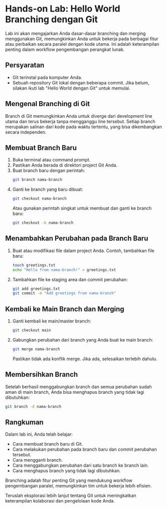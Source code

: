 
# Hands-on Lab: Hello World Branching dengan Git

Lab ini akan mengajarkan Anda dasar-dasar branching dan merging menggunakan Git, memungkinkan Anda untuk bekerja pada berbagai fitur atau perbaikan secara paralel dengan kode utama. Ini adalah keterampilan penting dalam workflow pengembangan perangkat lunak.

## Persyaratan
- Git terinstal pada komputer Anda.
- Sebuah repository Git lokal dengan beberapa commit. Jika belum, silakan ikuti lab "Hello World dengan Git" untuk memulai.

## Mengenal Branching di Git

Branch di Git memungkinkan Anda untuk diverge dari development line utama dan terus bekerja tanpa mengganggu line tersebut. Setiap branch merupakan salinan dari kode pada waktu tertentu, yang bisa dikembangkan secara independen.

## Membuat Branch Baru

1. Buka terminal atau command prompt.
2. Pastikan Anda berada di direktori project Git Anda.
3. Buat branch baru dengan perintah:
   ```bash
   git branch nama-branch
   ```
4. Ganti ke branch yang baru dibuat:
   ```bash
   git checkout nama-branch
   ```
   Atau gunakan perintah singkat untuk membuat dan ganti ke branch baru:
   ```bash
   git checkout -b nama-branch
   ```

## Menambahkan Perubahan pada Branch Baru

1. Buat atau modifikasi file dalam project Anda. Contoh, tambahkan file baru:
   ```bash
   touch greetings.txt
   echo "Hello from nama-branch!" > greetings.txt
   ```
2. Tambahkan file ke staging area dan commit perubahan:
   ```bash
   git add greetings.txt
   git commit -m "Add greetings from nama-branch"
   ```

## Kembali ke Main Branch dan Merging

1. Ganti kembali ke main/master branch:
   ```bash
   git checkout main
   ```
2. Gabungkan perubahan dari branch yang Anda buat ke main branch:
   ```bash
   git merge nama-branch
   ```
   Pastikan tidak ada konflik merge. Jika ada, selesaikan terlebih dahulu.

## Membersihkan Branch

Setelah berhasil menggabungkan branch dan semua perubahan sudah aman di main branch, Anda bisa menghapus branch yang tidak lagi dibutuhkan:
```bash
git branch -d nama-branch
```

## Rangkuman

Dalam lab ini, Anda telah belajar:
- Cara membuat branch baru di Git.
- Cara melakukan perubahan pada branch baru dan commit perubahan tersebut.
- Cara mengganti branch.
- Cara menggabungkan perubahan dari satu branch ke branch lain.
- Cara menghapus branch yang tidak lagi dibutuhkan.

Branching adalah fitur penting Git yang mendukung workflow pengembangan paralel, memungkinkan tim untuk bekerja lebih efisien.

Teruslah eksplorasi lebih lanjut tentang Git untuk meningkatkan keterampilan kolaborasi dan pengelolaan kode Anda.
